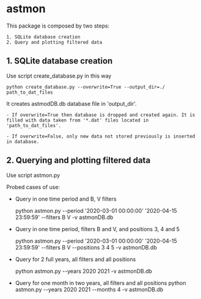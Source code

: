 # astmon

This package is composed by two steps:

    1. SQLite database creation
    2. Query and plotting filtered data

## 1. SQLite database creation
Use script create_database.py in this way

    python create_database.py --overwrite=True --output_dir=./ path_to_dat_files

It creates astmodDB.db database file in 'output_dir'. 

    - If overwrite=True then database is dropped and created again. It is filled with data taken from '*.dat' files located in 'path_to_dat_files'.
    
    - If overwrite=False, only new data not stored previously is inserted in database.

## 2. Querying and plotting filtered data

Use script astmon.py

Probed cases of use:

* Query in one time period and B, V filters

    python astmon.py --period '2020-03-01 00:00:00' '2020-04-15 23:59:59' --filters B V -v astmonDB.db

* Query in one time period, filters B and V, and positions 3, 4 and 5 

    python astmon.py --period '2020-03-01 00:00:00' '2020-04-15 23:59:59' --filters B V  --positions 3 4 5 -v astmonDB.db

* Query for 2 full years, all filters and all positions

    python astmon.py --years 2020 2021 -v astmonDB.db

* Query for one month in two years, all filters and all positions
    python astmon.py --years 2020 2021 --months 4 -v astmonDB.db
